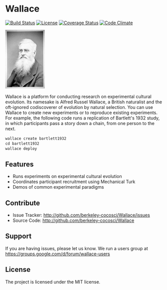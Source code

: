 Wallace
=======
[![Build Status](https://travis-ci.org/berkeley-cocosci/Wallace.svg?branch=master)](https://travis-ci.org/berkeley-cocosci/Wallace)
[![License](https://img.shields.io/github/license/berkeley-cocosci/Wallace.svg)](http://en.wikipedia.org/wiki/MIT_License)
[![Coverage Status](https://coveralls.io/repos/github/berkeley-cocosci/Wallace/badge.svg?branch=master)](https://coveralls.io/github/berkeley-cocosci/Wallace?branch=master)
[![Code Climate](https://codeclimate.com/github/berkeley-cocosci/Wallace/badges/gpa.svg)](https://codeclimate.com/github/berkeley-cocosci/Wallace)

<img src="portrait.jpg?raw=true" width="125" alt="Portrait of Alfred Russel Wallace">

Wallace is a platform for conducting research on experimental cultural evolution. Its namesake is Alfred Russel Wallace, a British naturalist and the oft-ignored codiscoverer of evolution by natural selection. You can use Wallace to create new experiments or to reproduce existing experiments. For example, the following code runs a replication of Bartlett's 1932 study, in which participants pass a story down a chain, from one person to the next.

    wallace create bartlett1932
    cd bartlett1932
    wallace deploy
    
Features
--------
- Runs experiments on experimental cultural evolution
- Coordinates participant recruitment using Mechanical Turk
- Demos of common experimental paradigms

Contribute
----------
- Issue Tracker: http://github.com/berkeley-cocosci/Wallace/issues
- Source Code: http://github.com/berkeley-cocosci/Wallace

Support
-------
If you are having issues, please let us know.
We run a users group at https://groups.google.com/d/forum/wallace-users

License
-------
The project is licensed under the MIT license.
